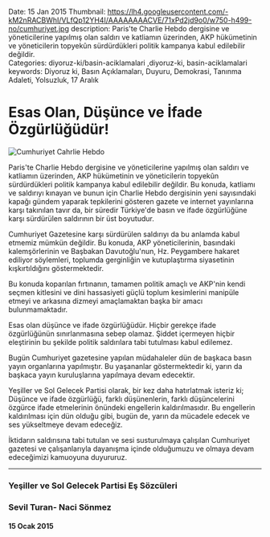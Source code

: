 Date: 15 Jan 2015
Thumbnail: https://lh4.googleusercontent.com/-kM2nRACBWhI/VLfQp12YH4I/AAAAAAAACVE/71xPd2jd9o0/w750-h499-no/cumhuriyet.jpg
description: Paris'te Charlie Hebdo dergisine ve yöneticilerine yapılmış olan saldırı ve katliamın üzerinden, AKP hükümetinin ve yöneticilerin topyekûn sürdürdükleri politik kampanya kabul edilebilir değildir.  
Categories: diyoruz-ki/basin-aciklamalari ,diyoruz-ki, basin-aciklamalari
keywords: Diyoruz ki, Basın Açıklamaları, Duyuru, Demokrasi, Tanınma Adaleti, Yolsuzluk, 17 Aralık

# Esas Olan, Düşünce ve İfade Özgürlüğüdür!

![Cumhuriyet Cahrlie Hebdo](https://lh4.googleusercontent.com/-kM2nRACBWhI/VLfQp12YH4I/AAAAAAAACVE/71xPd2jd9o0/w750-h499-no/cumhuriyet.jpg)

Paris'te Charlie Hebdo dergisine ve yöneticilerine yapılmış olan saldırı ve katliamın üzerinden, AKP hükümetinin ve yöneticilerin topyekûn sürdürdükleri politik kampanya kabul edilebilir değildir. Bu konuda, katliamı ve saldırıyı kınayan ve bunun için Charlie Hebdo dergisinin yeni sayısındaki kapağı gündem yaparak tepkilerini gösteren gazete ve internet yayınlarına karşı takınılan tavır da, bir süredir Türkiye'de basın ve ifade özgürlüğüne karşı sürdürülen saldırının bir üst boyutudur.

Cumhuriyet Gazetesine karşı sürdürülen saldırıyı da bu anlamda kabul etmemiz mümkün değildir. Bu konuda, AKP yöneticilerinin, basındaki kalemşörlerinin ve Başbakan Davutoğlu'nun, Hz. Peygambere hakaret ediliyor söylemleri, toplumda gerginliğin ve kutuplaştırma siyasetinin kışkırtıldığını göstermektedir.

Bu konuda koparılan fırtınanın, tamamen politik amaçlı ve AKP'nin kendi seçmen kitlesini ve dini hassasiyeti güçlü toplum kesimlerini manipüle etmeyi ve arkasına dizmeyi amaçlamaktan başka bir amacı bulunmamaktadır.

Esas olan düşünce ve ifade özgürlüğüdür. Hiçbir gerekçe ifade özgürlüğünün sınırlanmasına sebep olamaz. Şiddet içermeyen hiçbir eleştirinin bu şekilde politik saldırılara tabi tutulması kabul edilemez.

Bugün Cumhuriyet gazetesine yapılan müdahaleler dün de başkaca basın yayın organlarına yapılmıştır. Bu yaşananlar göstermektedir ki, yarın da başkaca yayın kuruluşlarına yapılmaya devam edecektir.

Yeşiller ve Sol Gelecek Partisi olarak, bir kez daha hatırlatmak isteriz ki; Düşünce ve ifade özgürlüğü, farklı düşünenlerin, farklı düşüncelerini özgürce ifade etmelerinin önündeki engellerin kaldırılmasıdır. Bu engellerin kaldırılması için dün olduğu gibi, bugün de, yarın da mücadele edecek ve ses yükseltmeye devam edeceğiz.

İktidarın saldırısına tabi tutulan ve sesi susturulmaya çalışılan Cumhuriyet gazetesi ve çalışanlarıyla dayanışma içinde olduğumuzu ve olmaya devam edeceğimizi kamuoyuna duyururuz.

---
 
### Yeşiller ve Sol Gelecek Partisi Eş Sözcüleri
### Sevil Turan- Naci Sönmez

#### 15 Ocak 2015
